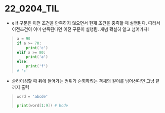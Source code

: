 # 22_0204_TIL

- elif 구문은 이전 조건을 만족하지 않으면서 현재 조건을 충족할 때 실행된다. 따라서 이전조건이 이미 만족된다면 이전 구문이 실행됨. 개념 확실히 알고 넘어가자!

> ```python
> a = 90
> if a >= 70:
>     print('c')
> elif a >= 80:
>     print('a')
> else:
>     print('f')
> # 'c'
> ```

- 슬라이싱할 때 뒤에 들어가는 범위가 순회하려는 객체의 길이를 넘어선다면 그냥 끝까지 출력

> ```python
> word = 'abcde'
> 
> print(word[1:9]) # bcde
> ```